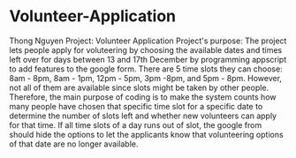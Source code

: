 # Volunteer-Application
Thong Nguyen
Project: Volunteer Application
Project's purpose: The project lets people apply for voluteering by choosing the available dates and times left over for days 
between 13 and 17th December by programming appscript to add features to the google form. There are 5 time slots they can choose: 8am - 8pm, 8am - 1pm, 12pm - 5pm, 3pm -8pm, and 5pm - 8pm.
However, not all of them are available since slots might be taken by other people. Therefore, the main purpose of coding is to
make the system counts how many people have chosen that specific time slot for a specific date to determine the number of slots left
and whether new volunteers can apply for that time. If all time slots of a day runs out of slot, the google from should hide the options to let the applicants know that volunteering options of that date are no longer available.

